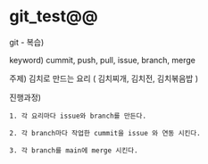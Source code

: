 # git_test@@
 
 git - 복습)

keyword)
 cummit, push, pull, issue, branch, merge


주제) 김치로 만드는 요리 ( 김치찌개, 김치전, 김치볶음밥 )


진행과정)

    1. 각 요리마다 issue와 branch를 만든다.

    2. 각 branch마다 작업한 cummit을 issue 와 연동 시킨다.

    3. 각 branch를 main에 merge 시킨다.




